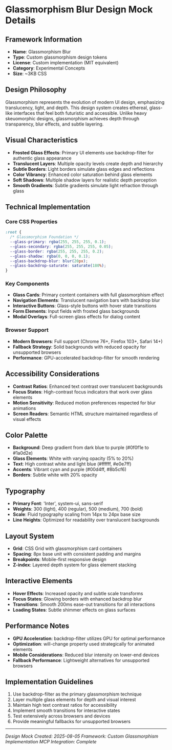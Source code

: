 # Glassmorphism Blur Design Mock Details

## Framework Information
- **Name**: Glassmorphism Blur
- **Type**: Custom glassmorphism design tokens
- **License**: Custom implementation (MIT equivalent)
- **Category**: Experimental Concepts
- **Size**: ~3KB CSS

## Design Philosophy
Glassmorphism represents the evolution of modern UI design, emphasizing translucency, light, and depth. This design system creates ethereal, glass-like interfaces that feel both futuristic and accessible. Unlike heavy skeuomorphic designs, glassmorphism achieves depth through transparency, blur effects, and subtle layering.

## Visual Characteristics
- **Frosted Glass Effects**: Primary UI elements use backdrop-filter for authentic glass appearance
- **Translucent Layers**: Multiple opacity levels create depth and hierarchy
- **Subtle Borders**: Light borders simulate glass edges and reflections
- **Color Vibrancy**: Enhanced color saturation behind glass elements
- **Soft Shadows**: Multiple shadow layers for realistic depth perception
- **Smooth Gradients**: Subtle gradients simulate light refraction through glass

## Technical Implementation

### Core CSS Properties
```css
:root {
  /* Glassmorphism Foundation */
  --glass-primary: rgba(255, 255, 255, 0.1);
  --glass-secondary: rgba(255, 255, 255, 0.05);
  --glass-border: rgba(255, 255, 255, 0.2);
  --glass-shadow: rgba(0, 0, 0, 0.1);
  --glass-backdrop-blur: blur(20px);
  --glass-backdrop-saturate: saturate(180%);
}
```

### Key Components
- **Glass Cards**: Primary content containers with full glassmorphism effect
- **Navigation Elements**: Translucent navigation bars with backdrop blur
- **Interactive Buttons**: Glass-style buttons with hover state transitions
- **Form Elements**: Input fields with frosted glass backgrounds
- **Modal Overlays**: Full-screen glass effects for dialog content

### Browser Support
- **Modern Browsers**: Full support (Chrome 76+, Firefox 103+, Safari 14+)
- **Fallback Strategy**: Solid backgrounds with reduced opacity for unsupported browsers
- **Performance**: GPU-accelerated backdrop-filter for smooth rendering

## Accessibility Considerations
- **Contrast Ratios**: Enhanced text contrast over translucent backgrounds
- **Focus States**: High-contrast focus indicators that work over glass elements
- **Motion Sensitivity**: Reduced motion preferences respected for blur animations
- **Screen Readers**: Semantic HTML structure maintained regardless of visual effects

## Color Palette
- **Background**: Deep gradient from dark blue to purple (#0f0f1e to #1a0d2e)
- **Glass Elements**: White with varying opacity (5% to 20%)
- **Text**: High contrast white and light blue (#ffffff, #e0e7ff)
- **Accents**: Vibrant cyan and purple (#00d4ff, #8b5cf6)
- **Borders**: Subtle white with 20% opacity

## Typography
- **Primary Font**: 'Inter', system-ui, sans-serif
- **Weights**: 300 (light), 400 (regular), 500 (medium), 700 (bold)
- **Scale**: Fluid typography scaling from 14px to 24px base size
- **Line Heights**: Optimized for readability over translucent backgrounds

## Layout System
- **Grid**: CSS Grid with glassmorphism card containers
- **Spacing**: 8px base unit with consistent padding and margins
- **Breakpoints**: Mobile-first responsive design
- **Z-index**: Layered depth system for glass element stacking

## Interactive Elements
- **Hover Effects**: Increased opacity and subtle scale transforms
- **Focus States**: Glowing borders with enhanced backdrop blur
- **Transitions**: Smooth 200ms ease-out transitions for all interactions
- **Loading States**: Subtle shimmer effects on glass surfaces

## Performance Notes
- **GPU Acceleration**: backdrop-filter utilizes GPU for optimal performance
- **Optimization**: will-change property used strategically for animated elements
- **Mobile Considerations**: Reduced blur intensity on lower-end devices
- **Fallback Performance**: Lightweight alternatives for unsupported browsers

## Implementation Guidelines
1. Use backdrop-filter as the primary glassmorphism technique
2. Layer multiple glass elements for depth and visual interest
3. Maintain high text contrast ratios for accessibility
4. Implement smooth transitions for interactive states
5. Test extensively across browsers and devices
6. Provide meaningful fallbacks for unsupported browsers

---
*Design Mock Created: 2025-08-05*
*Framework: Custom Glassmorphism Implementation*
*MCP Integration: Complete*
